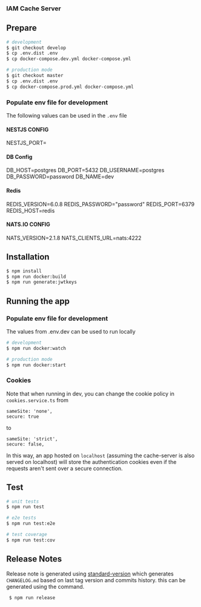 ### IAM Cache Server

## Prepare

```bash
# development
$ git checkout develop
$ cp .env.dist .env
$ cp docker-compose.dev.yml docker-compose.yml
```

```bash
# production mode
$ git checkout master
$ cp .env.dist .env
$ cp docker-compose.prod.yml docker-compose.yml
```

### Populate env file for development

The following values can be used in the `.env` file

#### NESTJS CONFIG

NESTJS_PORT=

#### DB Config

DB_HOST=postgres
DB_PORT=5432
DB_USERNAME=postgres
DB_PASSWORD=password
DB_NAME=dev

#### Redis

REDIS_VERSION=6.0.8
REDIS_PASSWORD="password"
REDIS_PORT=6379
REDIS_HOST=redis

#### NATS.IO CONFIG

NATS_VERSION=2.1.8
NATS_CLIENTS_URL=nats:4222

## Installation

```bash
$ npm install
$ npm run docker:build
$ npm run generate:jwtkeys
```

## Running the app

### Populate env file for development

The values from .env.dev can be used to run locally

```bash
# development
$ npm run docker:watch

# production mode
$ npm run docker:start
```

### Cookies

Note that when running in dev, you can change the cookie policy in
`cookies.service.ts` from

```
sameSite: 'none',
secure: true
```

to

```
sameSite: 'strict',
secure: false,
```

In this way, an app hosted on `localhost` (assuming the cache-server is also served on localhost)
will store the authentication cookies even if the requests aren't sent over a
secure connection.

## Test

```bash
# unit tests
$ npm run test

# e2e tests
$ npm run test:e2e

# test coverage
$ npm run test:cov
```

## Release Notes

Release note is generated using [standard-version](https://www.npmjs.com/package/standard-version) which generates
`CHANGELOG.md` based on last tag version and commits history.
this can be generated using the command.

```bash
 $ npm run release
```
